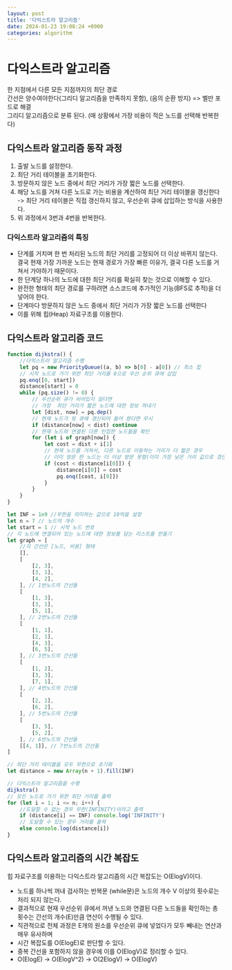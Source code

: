 ```yaml
---
layout: post
title: '다익스트라 알고리즘'
date: 2024-01-23 19:08:24 +0900
categories: algorithm
---
```


# 다익스트라 알고리즘

한 지점에서 다른 모든 지점까지의 최단 경로  
간선은 양수여야한다(그리디 알고리즘을 만족하지 못함), (음의 순환 방지)
=> 벨만 포드로 해결  
그리디 알고리즘으로 분류 된다. (매 상황에서 가장 비용이 적은 노드를 선택해 반복한다)

## 다익스트라 알고리즘 동작 과정

1.  출발 노드를 설정한다.
2.  최단 거리 테이블을 초기화한다.
3.  방문하지 않은 노드 중에서 최단 거리가 가장 짧은 노드를 선택한다.
4.  해당 노드를 거쳐 다른 노드로 가는 비용을 계산하여 최단 거리 테이블을 갱신한다  
    -> 최단 거리 테이블은 직접 갱신하지 않고, 우선순위 큐에 삽입하는 방식을 사용한다.
5.  위 과정에서 3번과 4번을 반복한다.

### 다익스트라 알고리즘의 특징

-   단계를 거치며 한 번 처리된 노드의 최단 거리를 고정되어 더 이상 바뀌지 않는다.  
    결국 현재 가장 가까운 노드는 현재 경로가 가장 빠른 이유가, 결국 다른 노드를 거쳐서 가야하기 때문이다.
-   한 단계당 하나의 노드에 대한 최단 거리를 확실히 찾는 것으로 이해할 수 있다.
-   완전한 형태의 최단 경로를 구하려면 소스코드에 추가적인 기능(BFS로 추적)을 더 넣어야 한다.
-   단계마다 방문하지 않은 노드 중에서 최단 거리가 가장 짧은 노드를 선택한다
-   이를 위해 힙(Heap) 자료구조를 이용한다.

## 다익스트라 알고리즘 코드

```javascript
function dijkstra() {
    //다익스트라 알고리즘 수행
    let pq = new PriorityQueue((a, b) => b[0] - a[0]) // 최소 힙
    // 시작 노드로 가기 위한 최단 거리를 0으로 우선 순위 큐에 삽입
    pq.enq([0, start])
    distance[start] = 0
    while (pq.size() != 0) {
        // 우선순위 큐가 비어있지 않다면
        // 가장  최단 거리가 짧은 노드에 대한 정보 꺼내기
        let [dist, now] = pq.dep()
        // 현재 노드가 뒷 큐에 갱신되어 들어 왔다면 무시
        if (distance[now] < dist) continue
        // 현재 노드와 연결된 다른 인접한 노드들을 확인
        for (let i of graph[now]) {
            let cost = dist + i[1]
            // 현재 노드를 거쳐서, 다른 노드로 이동하는 거리가 더 짧은 경우
            // 이미 방문 한 노드는 더 이상 방문 못함(이미 가장 낮은 거리 값으로 갱신 됨)
            if (cost < distance[i[0]]) {
                distance[i[0]] = cost
                pq.enq([cost, i[0]])
            }
        }
    }
}

let INF = 1e9 //무한을 의미하는 값으로 10억을 설정
let n = 7 // 노드의 개수
let start = 1 // 시작 노드 번호
// 각 노드에 연결되어 있는 노드에 대한 정보를 담는 리스트를 만들기
let graph = [
    //각 간선은 [노드, 비용] 형태
    [],
    [
        [2, 3],
        [3, 1],
        [4, 2],
    ], // 1번노드의 간선들
    [
        [1, 3],
        [3, 1],
        [5, 1],
    ], // 2번노드의 간선들
    [
        [1, 1],
        [2, 1],
        [4, 3],
        [6, 5],
    ], // 3번노드의 간선들
    [
        [1, 2],
        [3, 3],
        [7, 1],
    ], // 4번노드의 간선들
    [
        [2, 1],
        [6, 2],
    ], // 5번노드의 간선들
    [
        [3, 5],
        [5, 2],
    ], // 6번노드의 간선들
    [[4, 1]], // 7번노드의 간선들
]

// 최단 거리 테이블을 모두 무한으로 초기화
let distance = new Array(n + 1).fill(INF)

// 다익스트라 알고리즘을 수행
dijkstra()
// 모든 노드로 가기 위한 최단 거리를 출력
for (let i = 1; i <= n; i++) {
    //도달할 수 없는 경우 무한(INFINITY)이라고 출력
    if (distance[i] == INF) console.log('INFINITY')
    // 도달할 수 있는 경우 거리를 출력
    else console.log(distance[i])
}
```

## 다익스트라 알고리즘의 시간 복잡도

힙 자료구조를 이용하는 다익스트라 알고리즘의 시간 복잡도는 O(ElogV)이다.

-   노드를 하나씩 꺼내 검사하는 반복문 (while문)은 노드의 개수 V 이상의 횟수로는 처리 되지 않는다.
-   결과적으로 현재 우선순위 큐에서 꺼낸 노드와 연결된 다른 노드들을 확인하는 총 횟수는 간선의 개수(E)만큼 연산이 수행될 수 있다.
-   직관적으로 전체 과정은 E개의 원소를 우선순위 큐에 넣었다가 모두 빼내는 연산과 매우 유사하며
-   시간 복잡도를 O(ElogE)로 판단할 수 있다.
-   중복 간선을 포함하지 않을 경우에 이를 O(ElogV)로 정리할 수 있다.
-   O(ElogE) -> O(ElogV^2) -> O(2ElogV) -> O(ElogV)
